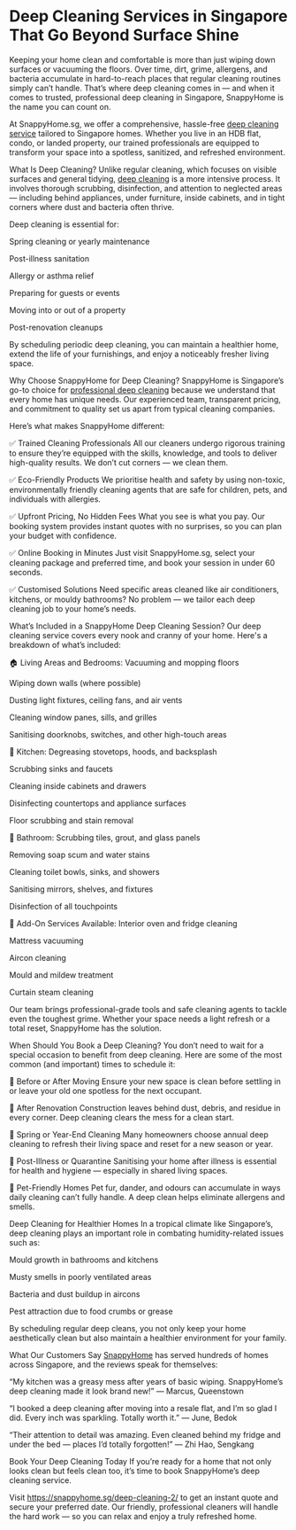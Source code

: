 # Deep Cleaning Services in Singapore That Go Beyond Surface Shine

Keeping your home clean and comfortable is more than just wiping down surfaces or vacuuming the floors. Over time, dirt, grime, allergens, and bacteria accumulate in hard-to-reach places that regular cleaning routines simply can’t handle. That’s where deep cleaning comes in — and when it comes to trusted, professional deep cleaning in Singapore, SnappyHome is the name you can count on.

At SnappyHome.sg, we offer a comprehensive, hassle-free [deep cleaning service](https://snappyhome.sg/deep-cleaning-2/) tailored to Singapore homes. Whether you live in an HDB flat, condo, or landed property, our trained professionals are equipped to transform your space into a spotless, sanitized, and refreshed environment.

What Is Deep Cleaning?
Unlike regular cleaning, which focuses on visible surfaces and general tidying, [deep cleaning](https://snappyhome.sg/deep-cleaning-2/) is a more intensive process. It involves thorough scrubbing, disinfection, and attention to neglected areas — including behind appliances, under furniture, inside cabinets, and in tight corners where dust and bacteria often thrive.

Deep cleaning is essential for:

Spring cleaning or yearly maintenance

Post-illness sanitation

Allergy or asthma relief

Preparing for guests or events

Moving into or out of a property

Post-renovation cleanups

By scheduling periodic deep cleaning, you can maintain a healthier home, extend the life of your furnishings, and enjoy a noticeably fresher living space.

Why Choose SnappyHome for Deep Cleaning?
SnappyHome is Singapore’s go-to choice for [professional deep cleaning](https://snappyhome.sg/deep-cleaning-2/) because we understand that every home has unique needs. Our experienced team, transparent pricing, and commitment to quality set us apart from typical cleaning companies.

Here’s what makes SnappyHome different:

✅ Trained Cleaning Professionals
All our cleaners undergo rigorous training to ensure they’re equipped with the skills, knowledge, and tools to deliver high-quality results. We don’t cut corners — we clean them.

✅ Eco-Friendly Products
We prioritise health and safety by using non-toxic, environmentally friendly cleaning agents that are safe for children, pets, and individuals with allergies.

✅ Upfront Pricing, No Hidden Fees
What you see is what you pay. Our booking system provides instant quotes with no surprises, so you can plan your budget with confidence.

✅ Online Booking in Minutes
Just visit SnappyHome.sg, select your cleaning package and preferred time, and book your session in under 60 seconds.

✅ Customised Solutions
Need specific areas cleaned like air conditioners, kitchens, or mouldy bathrooms? No problem — we tailor each deep cleaning job to your home’s needs.

What’s Included in a SnappyHome Deep Cleaning Session?
Our deep cleaning service covers every nook and cranny of your home. Here's a breakdown of what’s included:

🏠 Living Areas and Bedrooms:
Vacuuming and mopping floors

Wiping down walls (where possible)

Dusting light fixtures, ceiling fans, and air vents

Cleaning window panes, sills, and grilles

Sanitising doorknobs, switches, and other high-touch areas

🍳 Kitchen:
Degreasing stovetops, hoods, and backsplash

Scrubbing sinks and faucets

Cleaning inside cabinets and drawers

Disinfecting countertops and appliance surfaces

Floor scrubbing and stain removal

🚿 Bathroom:
Scrubbing tiles, grout, and glass panels

Removing soap scum and water stains

Cleaning toilet bowls, sinks, and showers

Sanitising mirrors, shelves, and fixtures

Disinfection of all touchpoints

🧹 Add-On Services Available:
Interior oven and fridge cleaning

Mattress vacuuming

Aircon cleaning

Mould and mildew treatment

Curtain steam cleaning

Our team brings professional-grade tools and safe cleaning agents to tackle even the toughest grime. Whether your space needs a light refresh or a total reset, SnappyHome has the solution.

When Should You Book a Deep Cleaning?
You don’t need to wait for a special occasion to benefit from deep cleaning. Here are some of the most common (and important) times to schedule it:

🏡 Before or After Moving
Ensure your new space is clean before settling in or leave your old one spotless for the next occupant.

🔧 After Renovation
Construction leaves behind dust, debris, and residue in every corner. Deep cleaning clears the mess for a clean start.

🌸 Spring or Year-End Cleaning
Many homeowners choose annual deep cleaning to refresh their living space and reset for a new season or year.

🧼 Post-Illness or Quarantine
Sanitising your home after illness is essential for health and hygiene — especially in shared living spaces.

🐶 Pet-Friendly Homes
Pet fur, dander, and odours can accumulate in ways daily cleaning can’t fully handle. A deep clean helps eliminate allergens and smells.

Deep Cleaning for Healthier Homes
In a tropical climate like Singapore’s, deep cleaning plays an important role in combating humidity-related issues such as:

Mould growth in bathrooms and kitchens

Musty smells in poorly ventilated areas

Bacteria and dust buildup in aircons

Pest attraction due to food crumbs or grease

By scheduling regular deep cleans, you not only keep your home aesthetically clean but also maintain a healthier environment for your family.

What Our Customers Say
[SnappyHome](https://snappyhome.sg/deep-cleaning-2/) has served hundreds of homes across Singapore, and the reviews speak for themselves:

“My kitchen was a greasy mess after years of basic wiping. SnappyHome’s deep cleaning made it look brand new!”
— Marcus, Queenstown

“I booked a deep cleaning after moving into a resale flat, and I’m so glad I did. Every inch was sparkling. Totally worth it.”
— June, Bedok

“Their attention to detail was amazing. Even cleaned behind my fridge and under the bed — places I’d totally forgotten!”
— Zhi Hao, Sengkang

Book Your Deep Cleaning Today
If you’re ready for a home that not only looks clean but feels clean too, it’s time to book SnappyHome’s deep cleaning service.

Visit https://snappyhome.sg/deep-cleaning-2/ to get an instant quote and secure your preferred date. Our friendly, professional cleaners will handle the hard work — so you can relax and enjoy a truly refreshed home.

